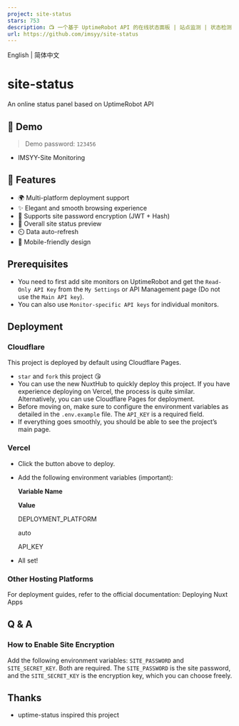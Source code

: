 ```yaml
---
project: site-status
stars: 753
description: 📺 一个基于 UptimeRobot API 的在线状态面板 | 站点监测 | 状态检测 | An online status panel based on the UptimeRobot API | UptimeRobot, status, site
url: https://github.com/imsyy/site-status
---
```


English | 简体中文

site-status
===========

An online status panel based on UptimeRobot API

  
  
  

👀 Demo
-------

> Demo password: `123456`

-   IMSYY-Site Monitoring

🎉 Features
-----------

-   🌍 Multi-platform deployment support
-   ✨ Elegant and smooth browsing experience
-   🔐 Supports site password encryption (JWT + Hash)
-   👀 Overall site status preview
-   ⏲️ Data auto-refresh
-   📱 Mobile-friendly design

Prerequisites
-------------

-   You need to first add site monitors on UptimeRobot and get the `Read-Only API Key` from the `My Settings` or API Management page (Do not use the `Main API key`).
-   You can also use `Monitor-specific API keys` for individual monitors.

Deployment
----------

### Cloudflare

This project is deployed by default using Cloudflare Pages.

-   `star` and `fork` this project 😘
-   You can use the new NuxtHub to quickly deploy this project. If you have experience deploying on Vercel, the process is quite similar. Alternatively, you can use Cloudflare Pages for deployment.
-   Before moving on, make sure to configure the environment variables as detailed in the `.env.example` file. The `API_KEY` is a required field.
-   If everything goes smoothly, you should be able to see the project’s main page.

### Vercel

-   Click the button above to deploy.
    
-   Add the following environment variables (important):
    
    **Variable Name**
    
    **Value**
    
    DEPLOYMENT\_PLATFORM
    
    auto
    
    API\_KEY
    
-   All set!
    

### Other Hosting Platforms

For deployment guides, refer to the official documentation: Deploying Nuxt Apps

Q & A
-----

### How to Enable Site Encryption

Add the following environment variables: `SITE_PASSWORD` and `SITE_SECRET_KEY`. Both are required. The `SITE_PASSWORD` is the site password, and the `SITE_SECRET_KEY` is the encryption key, which you can choose freely.

Thanks
------

-   uptime-status inspired this project
